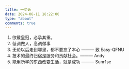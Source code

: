```yaml
---
title: 一句话
date: 2024-06-11 18:22:00
type: "about"
comments: true
---
```


1. 欲戴皇冠，必承其重。
2. 低调做人，高调做事
3. 无论以后走到哪里，都不要忘了本心 ——— 致 Easy-QFNU
4. 技术的最终归宿是服务和贡献社会。——— Andy
5. 能用所学的东西改变生活，就是成功 ——— Sunr1se
